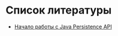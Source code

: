 # Список литературы 

- [Начало работы с Java Persistence API](https://www.tune-it.ru/web/vnik/home/-/blogs/начало-работы-с-java-persistence-api)

